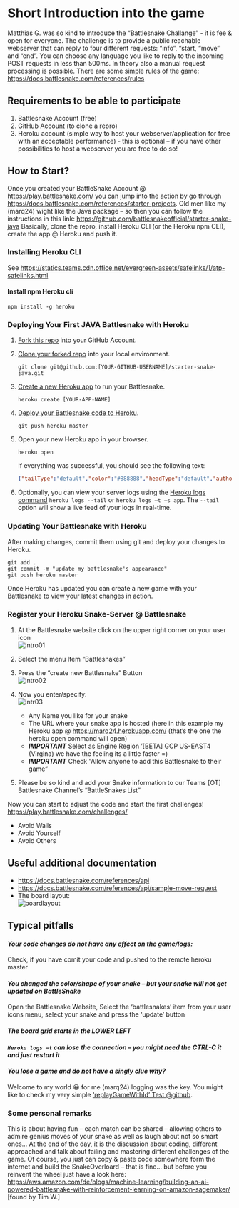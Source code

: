 # Short Introduction into the game

Matthias G. was so kind to introduce the “Battlesnake Challange” - it is fee & open for everyone. The challenge is
to provide a public reachable webserver that can reply to four different requests: “info”, “start, “move” and “end”. You
can choose any language you like to reply to the incoming POST requests in less than 500ms. In theory also a manual
request processing is possible. There are some simple rules of the game: https://docs.battlesnake.com/references/rules

## Requirements to be able to participate

1. Battlesnake Account (free)
2. GitHub Account (to clone a repro)
3. Heroku account (simple way to host your webserver/application for free with an acceptable performance) - this is
   optional – if you have other possibilities to host a webserver you are free to do so!

## How to Start?

Once you created your BattleSnake Account @ https://play.battlesnake.com/ you can jump into the action by go
through https://docs.battlesnake.com/references/starter-projects. Old men like my (marq24) wight like the Java package –
so then you can follow the instructions in this link: https://github.com/battlesnakeofficial/starter-snake-java
Basically, clone the repro, install Heroku CLI (or the Heroku npm CLI), create the app @ Heroku and push it.

### Installing Heroku CLI

See https://statics.teams.cdn.office.net/evergreen-assets/safelinks/1/atp-safelinks.html

#### Install npm Heroku cli

`npm install -g heroku`

### Deploying Your First JAVA Battlesnake with Heroku

1. [Fork this repo](https://github.com/BattlesnakeOfficial/starter-snake-java/fork) into your GitHub Account.

2. [Clone your forked repo](https://help.github.com/en/github/creating-cloning-and-archiving-repositories/cloning-a-repository) into your local environment.
    ```shell
    git clone git@github.com:[YOUR-GITHUB-USERNAME]/starter-snake-java.git
    ```

3. [Create a new Heroku app](https://devcenter.heroku.com/articles/creating-apps) to run your Battlesnake.
    ```shell
    heroku create [YOUR-APP-NAME]
    ```

4. [Deploy your Battlesnake code to Heroku](https://devcenter.heroku.com/articles/git#deploying-code).
    ```shell
    git push heroku master
    ```

5. Open your new Heroku app in your browser.
    ```shell
    heroku open
    ```
    If everything was successful, you should see the following text:
    ```JSON
    {"tailType":"default","color":"#888888","headType":"default","author":"","apiversion":"1"}
    ```

6. Optionally, you can view your server logs using the [Heroku logs command](https://devcenter.heroku.com/articles/logging#log-retrieval) `heroku logs --tail` or `heroku logs –t –s app`. The `--tail` option will show a live feed of your logs in real-time.

### Updating Your Battlesnake with Heroku

After making changes, commit them using git and deploy your changes to Heroku.

```
git add .
git commit -m "update my battlesnake's appearance"
git push heroku master
```

Once Heroku has updated you can create a new game with your Battlesnake to view your latest changes in action.

### Register your Heroku Snake-Server @ Battlesnake

1. At the Battlesnake website click on the upper right corner on your user icon<br/>
   ![intro01](intro01.png)
2. Select the menu Item “Battlesnakes”
3. Press the “create new Battlesnake” Button<br/>
   ![intro02](intro02.png)<br/>
4. Now you enter/specify:<br/>
   ![intr03](intro03.png)<br/>
    - Any Name you like for your snake
    - The URL where your snake app is hosted (here in this example my Heroku app @ https://marq24.herokuapp.com/ (that’s
      the one the heroku open command will open)
    - _**IMPORTANT**_ Select as Engine Region ’[BETA] GCP US-EAST4 (Virgina) we have the feeling its a little faster =)
    - _**IMPORTANT**_ Check ”Allow anyone to add this Battlesnake to their game”

5. Please be so kind and add your Snake information to our Teams [OT] Battlesnake Channel’s “BattleSnakes List”

Now you can start to adjust the code and start the first challenges! https://play.battlesnake.com/challenges/
- Avoid Walls
- Avoid Yourself
- Avoid Others

## Useful additional documentation

- https://docs.battlesnake.com/references/api
- https://docs.battlesnake.com/references/api/sample-move-request
- The board layout:<br/>
![boardlayout](intro04.png)

## Typical pitfalls

#### _Your code changes do not have any effect on the game/logs:_<br/>

Check, if you have comit your code and pushed to the remote heroku master

#### _You changed the color/shape of your snake – but your snake will not get updated on BattleSnake_<br/>

Open the Battlesnake Website, Select the ‘battlesnakes’ item from your user icons menu, select your snake and press the
‘update’ button

#### _The board grid starts in the LOWER LEFT_

#### _`Heroku logs –t` can lose the connection – you might need the CTRL-C it and just restart it_

#### _You lose a game and do not have a singly clue why?_<br/>

Welcome to my world 😀 for me (marq24) logging was the key. You might like to check my very
simple [‘replayGameWithId’ Test @github](https://github.com/marq24/doedel-snake/blob/0e2c02eaf9b4e0d2f1294c5ebd9d7ad67af93ec8/src/test/java/com/emb/bs/ite/SnakeTest.java#L105).

### Some personal remarks

This is about having fun – each match can be shared – allowing others to admire genius moves of your snake as well as
laugh about not so smart ones... At the end of the day, it is the discussion about coding, different approached and talk
about failing and mastering different challenges of the game. Of course, you just can copy & paste code somewhere form
the internet and build the SnakeOverloard – that is fine... but before you reinvent the wheel just have a look
here: https://aws.amazon.com/de/blogs/machine-learning/building-an-ai-powered-battlesnake-with-reinforcement-learning-on-amazon-sagemaker/ [found by Tim W.]
